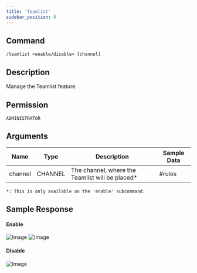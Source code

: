 ```yaml
---
title: 'Teamlist'
sidebar_position: 8
---
```


## Command
```
/teamlist <enable/disable> [channel]
```

## Description
Manage the Teamlist feature.

## Permission
`ADMINISTRATOR`

## Arguments
| Name | Type | Description | Sample Data |
| ---- | ---- | ----------- | ----------- |
| channel | CHANNEL | The channel, where the Teamlist will be placed* | #rules |
`*: This is only available on the 'enable' subcommand.`

## Sample Response
#### Enable
![Image](https://cdn.utilbot.co/2021-05-28_d551b522-1386-4575-acb1-2890150ec51d.png)
![Image](https://cdn.utilbot.co/2021-05-28_65c89ed9-0b69-4132-b0ac-23e2a30e105a.png)

#### Disable
![Image](https://cdn.utilbot.co/2021-05-28_60d0afca-b4dd-4073-98f7-34ffdab851fb.png)